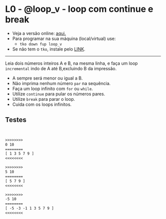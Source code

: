 # L0 - @loop_v - loop com continue e break

- Veja a versão online: [aqui.](https://github.com/qxcodefup/arcade/blob/master/base/loop_v/Readme.md)
- Para programar na sua máquina (local/virtual) use:
  - `tko down fup loop_v`
- Se não tem o `tko`, instale pelo [LINK](https://github.com/senapk/tko#tko).

---

Leia dois números inteiros A e B, na mesma linha, e faça um loop `incremental` indo de A até B,excluindo B da impressão.

- A sempre será menor ou igual a B.
- Não imprima nenhum número `par` na sequência.
- Faça um loop infinito com `for` ou `while`.
- Utilize `continue` para pular os números pares.
- Utilize `break` para parar o loop.
- Cuida com os loops infinitos.

## Testes

```txt


>>>>>>>>
0 10
========
[ 1 3 5 7 9 ]
<<<<<<<<

>>>>>>>>
5 10
========
[ 5 7 9 ]
<<<<<<<<

>>>>>>>>
-5 10
========
[ -5 -3 -1 1 3 5 7 9 ]
<<<<<<<<



```
